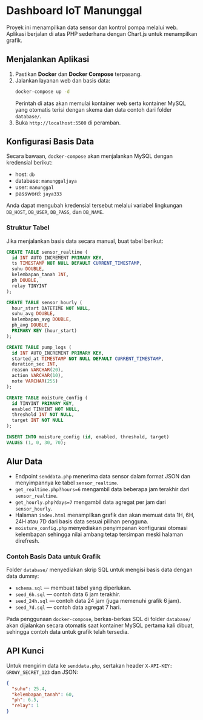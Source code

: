 # Dashboard IoT Manunggal

Proyek ini menampilkan data sensor dan kontrol pompa melalui web. Aplikasi berjalan di atas PHP sederhana dengan Chart.js untuk menampilkan grafik.

## Menjalankan Aplikasi

1. Pastikan **Docker** dan **Docker Compose** terpasang.
2. Jalankan layanan web dan basis data:
   ```bash
   docker-compose up -d
   ```
   Perintah di atas akan memulai kontainer web serta kontainer MySQL yang otomatis terisi dengan skema dan data contoh dari folder `database/`.
3. Buka `http://localhost:5500` di peramban.

## Konfigurasi Basis Data

Secara bawaan, `docker-compose` akan menjalankan MySQL dengan kredensial berikut:

- host: `db`
- database: `manunggaljaya`
- user: `manunggal`
- password: `jaya333`

Anda dapat mengubah kredensial tersebut melalui variabel lingkungan `DB_HOST`, `DB_USER`, `DB_PASS`, dan `DB_NAME`.

### Struktur Tabel
Jika menjalankan basis data secara manual, buat tabel berikut:

```sql
CREATE TABLE sensor_realtime (
  id INT AUTO_INCREMENT PRIMARY KEY,
  ts TIMESTAMP NOT NULL DEFAULT CURRENT_TIMESTAMP,
  suhu DOUBLE,
  kelembapan_tanah INT,
  ph DOUBLE,
  relay TINYINT
);

CREATE TABLE sensor_hourly (
  hour_start DATETIME NOT NULL,
  suhu_avg DOUBLE,
  kelembapan_avg DOUBLE,
  ph_avg DOUBLE,
  PRIMARY KEY (hour_start)
);

CREATE TABLE pump_logs (
  id INT AUTO_INCREMENT PRIMARY KEY,
  started_at TIMESTAMP NOT NULL DEFAULT CURRENT_TIMESTAMP,
  duration_sec INT,
  reason VARCHAR(20),
  action VARCHAR(10),
  note VARCHAR(255)
);

CREATE TABLE moisture_config (
  id TINYINT PRIMARY KEY,
  enabled TINYINT NOT NULL,
  threshold INT NOT NULL,
  target INT NOT NULL
);

INSERT INTO moisture_config (id, enabled, threshold, target)
VALUES (1, 0, 30, 70);
```

## Alur Data

- Endpoint `senddata.php` menerima data sensor dalam format JSON dan menyimpannya ke tabel `sensor_realtime`.
- `get_realtime.php?hours=6` mengambil data beberapa jam terakhir dari `sensor_realtime`.
- `get_hourly.php?days=7` mengambil data agregat per jam dari `sensor_hourly`.
- Halaman `index.html` menampilkan grafik dan akan memuat data 1H, 6H, 24H atau 7D dari basis data sesuai pilihan pengguna.
- `moisture_config.php` menyediakan penyimpanan konfigurasi otomasi kelembapan sehingga nilai ambang tetap tersimpan meski halaman direfresh.

### Contoh Basis Data untuk Grafik

Folder `database/` menyediakan skrip SQL untuk mengisi basis data dengan data dummy:

- `schema.sql` — membuat tabel yang diperlukan.
- `seed_6h.sql` — contoh data 6 jam terakhir.
- `seed_24h.sql` — contoh data 24 jam (juga memenuhi grafik 6 jam).
- `seed_7d.sql` — contoh data agregat 7 hari.

Pada penggunaan `docker-compose`, berkas-berkas SQL di folder `database/` akan dijalankan secara otomatis saat kontainer MySQL pertama kali dibuat, sehingga contoh data untuk grafik telah tersedia.

## API Kunci

Untuk mengirim data ke `senddata.php`, sertakan header `X-API-KEY: GROWY_SECRET_123` dan JSON:

```json
{
  "suhu": 25.4,
  "kelembapan_tanah": 60,
  "ph": 6.5,
  "relay": 1
}
```
